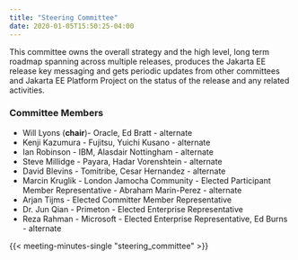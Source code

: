 ```yaml
---
title: "Steering Committee"
date: 2020-01-05T15:50:25-04:00
---
```


This committee owns the overall strategy and the high level, long term roadmap spanning across multiple releases, produces the Jakarta EE release key messaging and gets periodic updates from other committees and Jakarta EE Platform Project on the status of the release and any related activities.

<!--more-->

### Committee Members

* Will Lyons (**chair**)- Oracle, Ed Bratt - alternate
* Kenji Kazumura - Fujitsu, Yuichi Kusano - alternate
* Ian Robinson - IBM, Alasdair Nottingham - alternate
* Steve Millidge - Payara, Hadar Vorenshtein - alternate
* David Blevins - Tomitribe, Cesar Hernandez - alternate
* Marcin Kruglik - London Jamocha Community - Elected Participant Member Representative - Abraham Marin-Perez - alternate 
* Arjan Tijms - Elected Committer Member Representative
* Dr. Jun Qian - Primeton - Elected Enterprise Representative
* Reza Rahman - Microsoft - Elected Enterprise Representative, Ed Burns - alternate

{{< meeting-minutes-single "steering_committee" >}}
